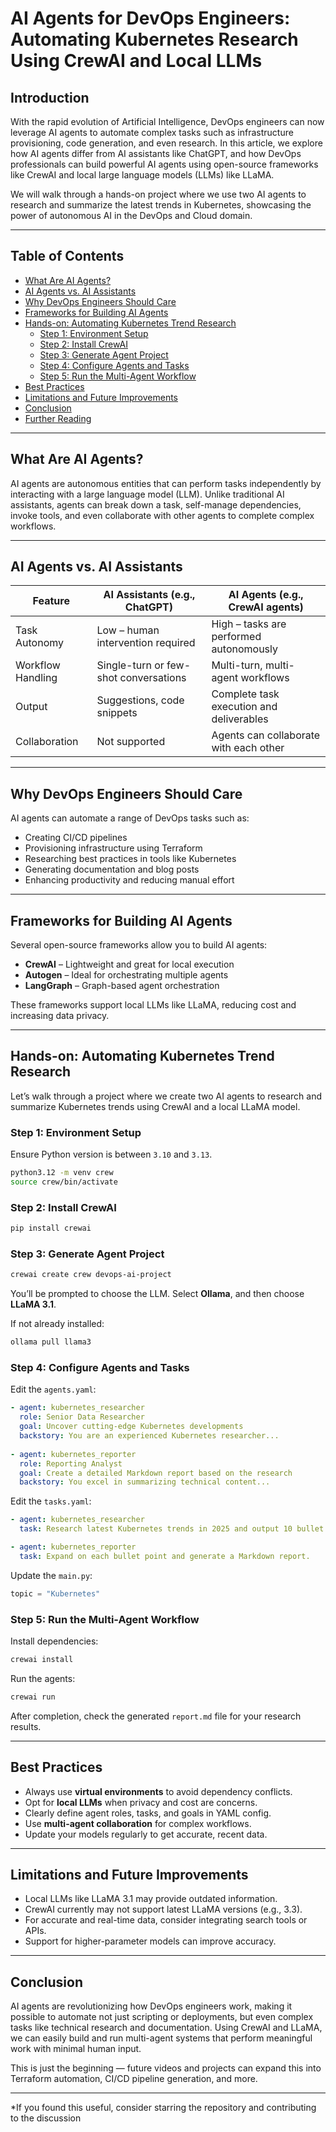 # AI Agents for DevOps Engineers: Automating Kubernetes Research Using CrewAI and Local LLMs

## Introduction

With the rapid evolution of Artificial Intelligence, DevOps engineers can now leverage AI agents to automate complex tasks such as infrastructure provisioning, code generation, and even research. In this article, we explore how AI agents differ from AI assistants like ChatGPT, and how DevOps professionals can build powerful AI agents using open-source frameworks like CrewAI and local large language models (LLMs) like LLaMA. 

We will walk through a hands-on project where we use two AI agents to research and summarize the latest trends in Kubernetes, showcasing the power of autonomous AI in the DevOps and Cloud domain.

---

## Table of Contents

- [What Are AI Agents?](#what-are-ai-agents)
- [AI Agents vs. AI Assistants](#ai-agents-vs-ai-assistants)
- [Why DevOps Engineers Should Care](#why-devops-engineers-should-care)
- [Frameworks for Building AI Agents](#frameworks-for-building-ai-agents)
- [Hands-on: Automating Kubernetes Trend Research](#hands-on-automating-kubernetes-trend-research)
  - [Step 1: Environment Setup](#step-1-environment-setup)
  - [Step 2: Install CrewAI](#step-2-install-crewai)
  - [Step 3: Generate Agent Project](#step-3-generate-agent-project)
  - [Step 4: Configure Agents and Tasks](#step-4-configure-agents-and-tasks)
  - [Step 5: Run the Multi-Agent Workflow](#step-5-run-the-multi-agent-workflow)
- [Best Practices](#best-practices)
- [Limitations and Future Improvements](#limitations-and-future-improvements)
- [Conclusion](#conclusion)
- [Further Reading](#further-reading)

---

## What Are AI Agents?

AI agents are autonomous entities that can perform tasks independently by interacting with a large language model (LLM). Unlike traditional AI assistants, agents can break down a task, self-manage dependencies, invoke tools, and even collaborate with other agents to complete complex workflows.

---

## AI Agents vs. AI Assistants

| Feature               | AI Assistants (e.g., ChatGPT)         | AI Agents (e.g., CrewAI agents)       |
|-----------------------|----------------------------------------|----------------------------------------|
| Task Autonomy         | Low – human intervention required      | High – tasks are performed autonomously |
| Workflow Handling     | Single-turn or few-shot conversations | Multi-turn, multi-agent workflows       |
| Output                | Suggestions, code snippets             | Complete task execution and deliverables |
| Collaboration         | Not supported                         | Agents can collaborate with each other  |

---

## Why DevOps Engineers Should Care

AI agents can automate a range of DevOps tasks such as:

- Creating CI/CD pipelines
- Provisioning infrastructure using Terraform
- Researching best practices in tools like Kubernetes
- Generating documentation and blog posts
- Enhancing productivity and reducing manual effort

---

## Frameworks for Building AI Agents

Several open-source frameworks allow you to build AI agents:

- **CrewAI** – Lightweight and great for local execution
- **Autogen** – Ideal for orchestrating multiple agents
- **LangGraph** – Graph-based agent orchestration

These frameworks support local LLMs like LLaMA, reducing cost and increasing data privacy.

---

## Hands-on: Automating Kubernetes Trend Research

Let’s walk through a project where we create two AI agents to research and summarize Kubernetes trends using CrewAI and a local LLaMA model.

### Step 1: Environment Setup

Ensure Python version is between `3.10` and `3.13`.

```bash
python3.12 -m venv crew
source crew/bin/activate
```

### Step 2: Install CrewAI

```bash
pip install crewai
```

### Step 3: Generate Agent Project

```bash
crewai create crew devops-ai-project
```

You’ll be prompted to choose the LLM. Select **Ollama**, and then choose **LLaMA 3.1**.

If not already installed:

```bash
ollama pull llama3
```

### Step 4: Configure Agents and Tasks

Edit the `agents.yaml`:

```yaml
- agent: kubernetes_researcher
  role: Senior Data Researcher
  goal: Uncover cutting-edge Kubernetes developments
  backstory: You are an experienced Kubernetes researcher...
  
- agent: kubernetes_reporter
  role: Reporting Analyst
  goal: Create a detailed Markdown report based on the research
  backstory: You excel in summarizing technical content...
```

Edit the `tasks.yaml`:

```yaml
- agent: kubernetes_researcher
  task: Research latest Kubernetes trends in 2025 and output 10 bullet points.

- agent: kubernetes_reporter
  task: Expand on each bullet point and generate a Markdown report.
```

Update the `main.py`:

```python
topic = "Kubernetes"
```

### Step 5: Run the Multi-Agent Workflow

Install dependencies:

```bash
crewai install
```

Run the agents:

```bash
crewai run
```

After completion, check the generated `report.md` file for your research results.

---

## Best Practices

- Always use **virtual environments** to avoid dependency conflicts.
- Opt for **local LLMs** when privacy and cost are concerns.
- Clearly define agent roles, tasks, and goals in YAML config.
- Use **multi-agent collaboration** for complex workflows.
- Update your models regularly to get accurate, recent data.

---

## Limitations and Future Improvements

- Local LLMs like LLaMA 3.1 may provide outdated information.
- CrewAI currently may not support latest LLaMA versions (e.g., 3.3).
- For accurate and real-time data, consider integrating search tools or APIs.
- Support for higher-parameter models can improve accuracy.

---

## Conclusion

AI agents are revolutionizing how DevOps engineers work, making it possible to automate not just scripting or deployments, but even complex tasks like technical research and documentation. Using CrewAI and LLaMA, we can easily build and run multi-agent systems that perform meaningful work with minimal human input.

This is just the beginning — future videos and projects can expand this into Terraform automation, CI/CD pipeline generation, and more.

---

*If you found this useful, consider starring the repository and contributing to the discussion
